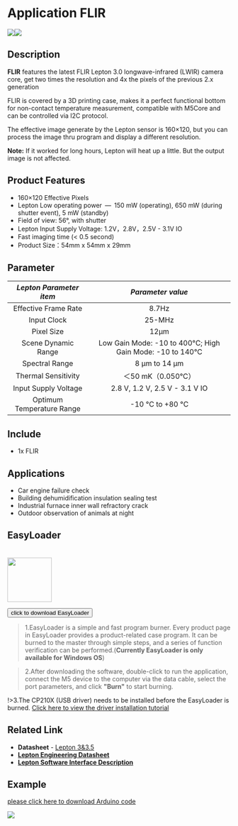 # Application FLIR

<div class="product_pic"><img src="assets/img/product_pics/app/app_flir_01.png"><img src="assets/img/product_pics/app/app_flir_02.png"></div>

## Description

**FLIR** features the latest FLIR Lepton 3.0 longwave-infrared (LWIR) camera core, get two times the resolution and 4x the pixels of the previous 2.x generation

FLIR is covered by a 3D printing case, makes it a perfect functional bottom for non-contact temperature measurement, compatible with M5Core and can be controlled via I2C protocol.

The effective image generate by the Lepton sensor is 160×120, but you can process the image thru program and display a different resolution.

**Note:** If it worked for long hours, Lepton will heat up a little. But the output image is not affected.

## Product Features

- 160×120 Effective Pixels
- Lepton Low operating power — 150 mW (operating), 650 mW (during shutter event), 5 mW (standby)
- Field of view: 56°, with shutter
- Lepton Input Supply Voltage: 1.2V，2.8V，2.5V - 3.1V IO
- Fast imaging time (< 0.5 second)
- Product Size：54mm x 54mm x 29mm

## Parameter

| *Lepton Parameter item* | *Parameter value*  |
| :-----------: | :------:  |
| Effective Frame Rate | 8.7Hz      |
| Input Clock  | 25-MHz|
| Pixel Size  | 12µm       |
| Scene Dynamic Range | Low Gain Mode: -10 to 400°C; High Gain Mode: -10 to 140°C |
| Spectral Range | 8 µm to 14 µm       |
| Thermal Sensitivity	| ＜50 mK（0.050℃）       |
| Input Supply Voltage	| 2.8 V, 1.2 V, 2.5 V - 3.1 V IO       |
| Optimum Temperature Range	| -10 °C to +80 °C |

## Include

- 1x FLIR

## Applications

- Car engine failure check
- Building dehumidification insulation sealing test
- Industrial furnace inner wall refractory crack
- Outdoor observation of animals at night

## EasyLoader

<img src="https://m5stack.oss-cn-shenzhen.aliyuncs.com/image/EasyLoader_logo.png" width="100px" style="margin-top:20px">

<a href="https://m5stack.oss-cn-shenzhen.aliyuncs.com/EasyLoader/Application/FLIR/EasyLoader_APP_FLIR_Lepton_Bot.exe"><button type="button" class="btn btn-primary">click to download EasyLoader</button></a>

>1.EasyLoader is a simple and fast program burner. Every product page in EasyLoader provides a product-related case program. It can be burned to the master through simple steps, and a series of function verification can be performed.(**Currently EasyLoader is only available for Windows OS**)

>2.After downloading the software, double-click to run the application, connect the M5 device to the computer via the data cable, select the port parameters, and click **"Burn"** to start burning.

!>3.The CP210X (USB driver) needs to be installed before the EasyLoader is burned. [Click here to view the driver installation tutorial](en/related_documents/M5Burner#install-usb-driver)

## Related Link

- **Datasheet** - [Lepton 3&3.5](https://m5stack.oss-cn-shenzhen.aliyuncs.com/resource/docs/datasheet/application/lepton-3-3.5-datasheet_en.pdf)
- **[Lepton Engineering Datasheet](https://m5stack.oss-cn-shenzhen.aliyuncs.com/resource/docs/datasheet/application/flir-lepton-engineering-datasheet_en.pdf)**
- **[Lepton Software Interface Description](https://m5stack.oss-cn-shenzhen.aliyuncs.com/resource/docs/datasheet/application/flir-lepton-software-interface-description-document_en.pdf)**

## Example

[please click here to download Arduino code](https://github.com/m5stack/Applications-Lepton3.0/tree/master/lepton3/Src/Lepton_Bot)

<img src="assets/img/product_pics/app/app_flir_03.png">

<script>

   var purchase_link = 'https://m5stack.com/collections/m5-application/products/flir-radiometric-lepton';

   anchor_search(purchase_link);
   scrollFunc();

</script>